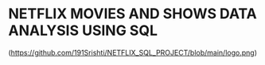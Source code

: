 # NETFLIX MOVIES AND SHOWS DATA ANALYSIS USING SQL
(https://github.com/191Srishti/NETFLIX_SQL_PROJECT/blob/main/logo.png)
